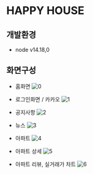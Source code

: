 # HAPPY HOUSE

## 개발환경
* node v14.18,0

## 화면구성
* 홈화면
![0](https://user-images.githubusercontent.com/86655589/170650672-fe6d739a-c535-4c8b-ace0-f56be35f7b92.jpg)

* 로그인화면 / 카카오
![1](https://user-images.githubusercontent.com/86655589/170650771-d3d47260-aaf2-43e7-8461-1c7748a03b1e.jpg)

* 공지사항
![2](https://user-images.githubusercontent.com/86655589/170650779-b2f1f147-eb72-4c66-8348-18fd455bd1c5.png)

* 뉴스
![3](https://user-images.githubusercontent.com/86655589/170650780-cee1923c-494f-4a79-8e9d-3c3e70bb8da3.png)

* 아파트
![4](https://user-images.githubusercontent.com/86655589/170650783-c8ab137f-6968-403f-ad99-16e78e561d7d.jpg)

* 아파트 상세
![5](https://user-images.githubusercontent.com/86655589/170650786-a4f396dc-672c-4a8d-9267-dd2216a2405b.jpg)

* 아파트 리뷰, 실거래가 차트
![6](https://user-images.githubusercontent.com/86655589/170650788-b0a964b4-6f5c-47ab-ba23-ebf7823b2bb6.jpg)




